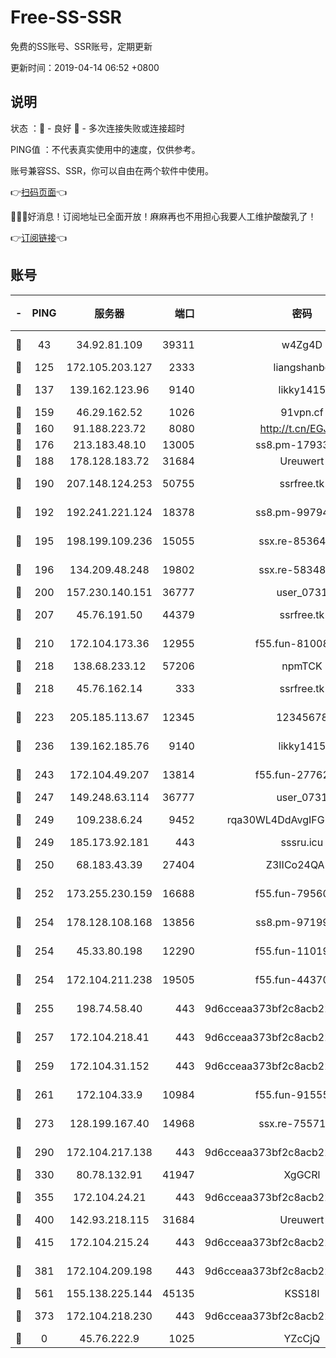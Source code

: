 # Free-SS-SSR

免费的SS账号、SSR账号，定期更新

更新时间：2019-04-14 06:52 +0800

## 说明

状态     ：🙂 - 良好 🙁 - 多次连接失败或连接超时

PING值   ：不代表真实使用中的速度，仅供参考。

账号兼容SS、SSR，你可以自由在两个软件中使用。

👉[扫码页面](https://liesauer.github.io/Free-SS-SSR/)👈

🎉🎉🎉好消息！订阅地址已全面开放！麻麻再也不用担心我要人工维护酸酸乳了！

👉[订阅链接](https://www.liesauer.net/yogurt/subscribe?ACCESS_TOKEN=DAYxR3mMaZAsaqUb)👈

## 账号

|-|PING|服务器|端口|密码|加密方式|区域|
|:----:|:----:|:-----:|-----:|:----:|:----:|:----:|
|🙂|43|34.92.81.109|39311|w4Zg4D|chacha20-ietf|US|
|🙂|125|172.105.203.127|2333|liangshanbo|chacha20|JP|
|🙂|137|139.162.123.96|9140|likky1415|aes-256-cfb|JP|
|🙂|159|46.29.162.52|1026|91vpn.cf|rc4-md5|RU|
|🙂|160|91.188.223.72|8080|http://t.cn/EGJIyrl|rc4-md5|RU|
|🙂|176|213.183.48.10|13005|ss8.pm-17933646|rc4-md5|RU|
|🙂|188|178.128.183.72|31684|Ureuwert|chacha20|US|
|🙂|190|207.148.124.253|50755|ssrfree.tk|aes-256-cfb|SG|
|🙂|192|192.241.221.124|18378|ss8.pm-99794211|aes-256-cfb|US|
|🙂|195|198.199.109.236|15055|ssx.re-85364694|aes-256-cfb|US|
|🙂|196|134.209.48.248|19802|ssx.re-58348307|aes-256-cfb|US|
|🙂|200|157.230.140.151|36777|user_0731|chacha20|US|
|🙂|207|45.76.191.50|44379|ssrfree.tk|aes-256-cfb|SG|
|🙂|210|172.104.173.36|12955|f55.fun-81008774|aes-256-cfb|SG|
|🙂|218|138.68.233.12|57206|npmTCK|rc4-md5|US|
|🙂|218|45.76.162.14|333|ssrfree.tk|aes-256-cfb|SG|
|🙂|223|205.185.113.67|12345|12345678|aes-256-cfb|US|
|🙂|236|139.162.185.76|9140|likky1415|aes-256-cfb|DE|
|🙂|243|172.104.49.207|13814|f55.fun-27762527|aes-256-cfb|SG|
|🙂|247|149.248.63.114|36777|user_0731|chacha20|CA|
|🙂|249|109.238.6.24|9452|rqa30WL4DdAvgIFG6Fs3znzTa|aes-256-cfb|FR|
|🙂|249|185.173.92.181|443|sssru.icu|rc4-md5|RU|
|🙂|250|68.183.43.39|27404|Z3IICo24QAHu|aes-256-cfb|GB|
|🙂|252|173.255.230.159|16688|f55.fun-79560972|aes-256-cfb|US|
|🙂|254|178.128.108.168|13856|ss8.pm-97199813|aes-256-cfb|SG|
|🙂|254|45.33.80.198|12290|f55.fun-11019774|aes-256-cfb|US|
|🙂|254|172.104.211.238|19505|f55.fun-44370256|aes-256-cfb|US|
|🙂|255|198.74.58.40|443|9d6cceaa373bf2c8acb22e60b6a58be6|aes-256-cfb|US|
|🙂|257|172.104.218.41|443|9d6cceaa373bf2c8acb22e60b6a58be6|aes-256-cfb|US|
|🙂|259|172.104.31.152|443|9d6cceaa373bf2c8acb22e60b6a58be6|aes-256-cfb|US|
|🙂|261|172.104.33.9|10984|f55.fun-91555287|aes-256-cfb|SG|
|🙂|273|128.199.167.40|14968|ssx.re-75571963|aes-256-cfb|SG|
|🙂|290|172.104.217.138|443|9d6cceaa373bf2c8acb22e60b6a58be6|aes-256-cfb|US|
|🙂|330|80.78.132.91|41947|XgGCRl|rc4-md5|DE|
|🙂|355|172.104.24.21|443|9d6cceaa373bf2c8acb22e60b6a58be6|aes-256-cfb|US|
|🙂|400|142.93.218.115|31684|Ureuwert|chacha20|IN|
|🙂|415|172.104.215.24|443|9d6cceaa373bf2c8acb22e60b6a58be6|aes-256-cfb|US|
|🙂|381|172.104.209.198|443|9d6cceaa373bf2c8acb22e60b6a58be6|aes-256-cfb|US|
|🙂|561|155.138.225.144|45135|KSS18l|rc4-md5|US|
|🙁|373|172.104.218.230|443|9d6cceaa373bf2c8acb22e60b6a58be6|aes-256-cfb|US|
|🙁|0|45.76.222.9|1025|YZcCjQ|rc4-md5|JP|
